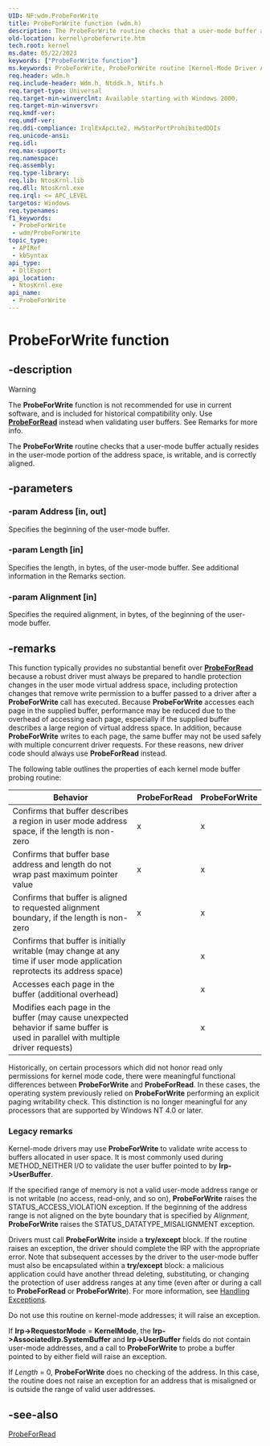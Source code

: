 ```yaml
---
UID: NF:wdm.ProbeForWrite
title: ProbeForWrite function (wdm.h)
description: The ProbeForWrite routine checks that a user-mode buffer actually resides in the user-mode portion of the address space, is writable, and is correctly aligned.
old-location: kernel\probeforwrite.htm
tech.root: kernel
ms.date: 05/22/2023
keywords: ["ProbeForWrite function"]
ms.keywords: ProbeForWrite, ProbeForWrite routine [Kernel-Mode Driver Architecture], k102_62889c29-62cb-43c2-ac19-e8b933783443.xml, kernel.probeforwrite, wdm/ProbeForWrite
req.header: wdm.h
req.include-header: Wdm.h, Ntddk.h, Ntifs.h
req.target-type: Universal
req.target-min-winverclnt: Available starting with Windows 2000.
req.target-min-winversvr: 
req.kmdf-ver: 
req.umdf-ver: 
req.ddi-compliance: IrqlExApcLte2, HwStorPortProhibitedDDIs
req.unicode-ansi: 
req.idl: 
req.max-support: 
req.namespace: 
req.assembly: 
req.type-library: 
req.lib: NtosKrnl.lib
req.dll: NtosKrnl.exe
req.irql: <= APC_LEVEL
targetos: Windows
req.typenames: 
f1_keywords:
 - ProbeForWrite
 - wdm/ProbeForWrite
topic_type:
 - APIRef
 - kbSyntax
api_type:
 - DllExport
api_location:
 - NtosKrnl.exe
api_name:
 - ProbeForWrite
---
```


# ProbeForWrite function


## -description

> [!WARNING]
> The **ProbeForWrite** function is not recommended for use in current software, and is included for historical compatibility only. Use [**ProbeForRead**](./nf-wdm-probeforread.md) instead when validating user buffers. See Remarks for more info.

The <b>ProbeForWrite</b> routine checks that a user-mode buffer actually resides in the user-mode portion of the address space, is writable, and is correctly aligned.

## -parameters

### -param Address [in, out]


Specifies the beginning of the user-mode buffer.

### -param Length [in]


Specifies the length, in bytes, of the user-mode buffer. See additional information in the Remarks section.

### -param Alignment [in]


Specifies the required alignment, in bytes, of the beginning of the user-mode buffer.

## -remarks

This function typically provides no substantial benefit over [**ProbeForRead**](./nf-wdm-probeforread.md) because a robust driver must always be prepared to handle protection changes in the user mode virtual address space, including protection changes that remove write permission to a buffer passed to a driver after a **ProbeForWrite** call has executed.  Because **ProbeForWrite** accesses each page in the supplied buffer, performance may be reduced due to the overhead of accessing each page, especially if the supplied buffer describes a large region of virtual address space.  In addition, because **ProbeForWrite** writes to each page, the same buffer may not be used safely  with multiple concurrent driver requests.  For these reasons, new driver code should always use **ProbeForRead** instead.

The following table outlines the properties of each kernel mode buffer probing routine:

|Behavior|**ProbeForRead**|**ProbeForWrite**|
|-|-|-|
|Confirms that buffer describes a region in user mode address space, if the length is non-zero|x|x|
|Confirms that buffer base address and length do not wrap past maximum pointer value|x|x|
|Confirms that buffer is aligned to requested alignment boundary, if the length is non-zero|x|x|
|Confirms that buffer is initially writable (may change at any time if user mode application reprotects its address space)| |x|
|Accesses each page in the buffer (additional overhead)| |x|
|Modifies each page in the buffer (may cause unexpected behavior if same buffer is used in parallel with multiple driver requests)| |x|

Historically, on certain processors which did not honor read only permissions for kernel mode code, there were meaningful functional differences between **ProbeForWrite** and **ProbeForRead**.  In these cases, the operating system previously relied on **ProbeForWrite** performing an explicit paging writability check.  This distinction is no longer meaningful for any processors that are supported by Windows NT 4.0 or later.

### Legacy remarks

Kernel-mode drivers may use <b>ProbeForWrite</b> to validate write access to buffers allocated in user space. It is most commonly used during METHOD_NEITHER I/O to validate the user buffer pointed to by <b>Irp->UserBuffer</b>.

If the specified range of memory is not a valid user-mode address range or is not writable (no access, read-only, and so on), <b>ProbeForWrite</b> raises the STATUS_ACCESS_VIOLATION exception. If the beginning of the address range is not aligned on the byte boundary that is specified by <i>Alignment</i>, <b>ProbeForWrite</b> raises the STATUS_DATATYPE_MISALIGNMENT exception.

Drivers must call <b>ProbeForWrite</b> inside a <b>try/except</b> block. If the routine raises an exception, the driver should complete the IRP with the appropriate error. Note that subsequent accesses by the driver to the user-mode buffer must also be encapsulated within a <b>try/except</b> block: a malicious application could have another thread deleting, substituting, or changing the protection of user address ranges at any time (even after or during a call to <b>ProbeForRead</b> or <b>ProbeForWrite</b>). For more information, see <a href="/windows-hardware/drivers/kernel/handling-exceptions">Handling Exceptions</a>.

Do not use this routine on kernel-mode addresses; it will raise an exception.

If <b>Irp->RequestorMode</b> = <b>KernelMode</b>, the <b>Irp->AssociatedIrp.SystemBuffer</b> and <b>Irp->UserBuffer</b> fields do not contain user-mode addresses, and a call to <b>ProbeForWrite</b> to probe a buffer pointed to by either field will raise an exception.

If <i>Length</i> = 0, <b>ProbeForWrite</b> does no checking of the address. In this case, the routine does not raise an exception for an address that is misaligned or is outside the range of valid user addresses.

## -see-also

<a href="/windows-hardware/drivers/ddi/wdm/nf-wdm-probeforread">ProbeForRead</a>
